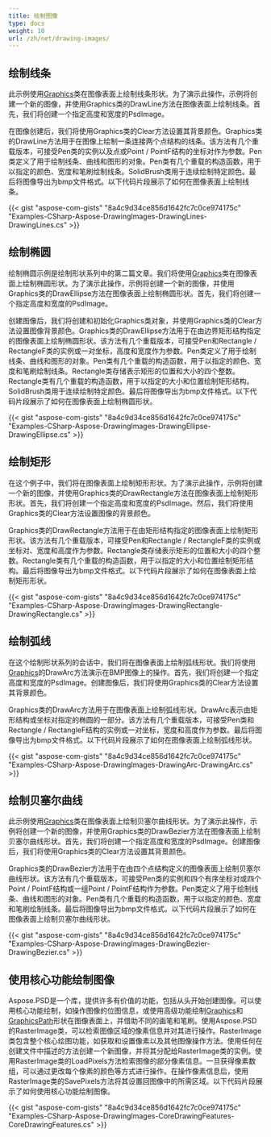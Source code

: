```yaml
---
title: 绘制图像
type: docs
weight: 10
url: /zh/net/drawing-images/
---
```


## **绘制线条**
此示例使用[Graphics](https://reference.aspose.com/psd/net/aspose.psd/graphics)类在图像表面上绘制线条形状。为了演示此操作，示例将创建一个新的图像，并使用Graphics类的DrawLine方法在图像表面上绘制线条。首先，我们将创建一个指定高度和宽度的PsdImage。

在图像创建后，我们将使用Graphics类的Clear方法设置其背景颜色。Graphics类的DrawLine方法用于在图像上绘制一条连接两个点结构的线条。该方法有几个重载版本，可接受Pen类的实例以及点或Point / PointF结构的坐标对作为参数。Pen类定义了用于绘制线条、曲线和图形的对象。Pen类有几个重载的构造函数，用于以指定的颜色、宽度和笔刷绘制线条。SolidBrush类用于连续绘制特定颜色。最后将图像导出为bmp文件格式。以下代码片段展示了如何在图像表面上绘制线条。



{{< gist "aspose-com-gists" "8a4c9d34ce856d1642fc7c0ce974175c" "Examples-CSharp-Aspose-DrawingImages-DrawingLines-DrawingLines.cs" >}}
## **绘制椭圆**
绘制椭圆示例是绘制形状系列中的第二篇文章。我们将使用[Graphics](https://reference.aspose.com/psd/net/aspose.psd/graphics)类在图像表面上绘制椭圆形状。为了演示此操作，示例将创建一个新的图像，并使用Graphics类的DrawEllipse方法在图像表面上绘制椭圆形状。首先，我们将创建一个指定高度和宽度的PsdImage。

创建图像后，我们将创建和初始化Graphics类对象，并使用Graphics类的Clear方法设置图像背景颜色。Graphics类的DrawEllipse方法用于在由边界矩形结构指定的图像表面上绘制椭圆形状。该方法有几个重载版本，可接受Pen和Rectangle / RectangleF类的实例或一对坐标，高度和宽度作为参数。Pen类定义了用于绘制线条、曲线和图形的对象。Pen类有几个重载的构造函数，用于以指定的颜色、宽度和笔刷绘制线条。Rectangle类存储表示矩形的位置和大小的四个整数。Rectangle类有几个重载的构造函数，用于以指定的大小和位置绘制矩形结构。SolidBrush类用于连续绘制特定颜色。最后将图像导出为bmp文件格式。以下代码片段展示了如何在图像表面上绘制椭圆形状。



{{< gist "aspose-com-gists" "8a4c9d34ce856d1642fc7c0ce974175c" "Examples-CSharp-Aspose-DrawingImages-DrawingEllipse-DrawingEllipse.cs" >}}
## **绘制矩形**
在这个例子中，我们将在图像表面上绘制矩形形状。为了演示此操作，示例将创建一个新的图像，并使用Graphics类的DrawRectangle方法在图像表面上绘制矩形形状。首先，我们将创建一个指定高度和宽度的PsdImage。然后，我们将使用Graphics类的Clear方法设置图像的背景颜色。

Graphics类的DrawRectangle方法用于在由矩形结构指定的图像表面上绘制矩形形状。该方法有几个重载版本，可接受Pen和Rectangle / RectangleF类的实例或坐标对、宽度和高度作为参数。Rectangle类存储表示矩形的位置和大小的四个整数。Rectangle类有几个重载的构造函数，用于以指定的大小和位置绘制矩形结构。最后将图像导出为bmp文件格式。以下代码片段展示了如何在图像表面上绘制矩形形状。



{{< gist "aspose-com-gists" "8a4c9d34ce856d1642fc7c0ce974175c" "Examples-CSharp-Aspose-DrawingImages-DrawingRectangle-DrawingRectangle.cs" >}}
## **绘制弧线**
在这个绘制形状系列的会话中，我们将在图像表面上绘制弧线形状。我们将使用[Graphics](https://reference.aspose.com/psd/net/aspose.psd/graphics)的DrawArc方法演示在BMP图像上的操作。首先，我们将创建一个指定高度和宽度的PsdImage。创建图像后，我们将使用Graphics类的Clear方法设置其背景颜色。

Graphics类的DrawArc方法用于在图像表面上绘制弧线形状。DrawArc表示由矩形结构或坐标对指定的椭圆的一部分。该方法有几个重载版本，可接受Pen类和Rectangle / RectangleF结构的实例或一对坐标，宽度和高度作为参数。最后将图像导出为bmp文件格式。以下代码片段展示了如何在图像表面上绘制弧线形状。



{{< gist "aspose-com-gists" "8a4c9d34ce856d1642fc7c0ce974175c" "Examples-CSharp-Aspose-DrawingImages-DrawingArc-DrawingArc.cs" >}}
## **绘制贝塞尔曲线**
此示例使用[Graphics](https://reference.aspose.com/psd/net/aspose.psd/graphics)类在图像表面上绘制贝塞尔曲线形状。为了演示此操作，示例将创建一个新的图像，并使用Graphics类的DrawBezier方法在图像表面上绘制贝塞尔曲线形状。首先，我们将创建一个指定高度和宽度的PsdImage。创建图像后，我们将使用Graphics类的Clear方法设置其背景颜色。

Graphics类的DrawBezier方法用于在由四个点结构定义的图像表面上绘制贝塞尔曲线形状。该方法有几个重载版本，可接受Pen类的实例和四个有序坐标对或四个Point / PointF结构或一组Point / PointF结构作为参数。Pen类定义了用于绘制线条、曲线和图形的对象。Pen类有几个重载的构造函数，用于以指定的颜色、宽度和笔刷绘制线条。最后将图像导出为bmp文件格式。以下代码片段展示了如何在图像表面上绘制贝塞尔曲线形状。



{{< gist "aspose-com-gists" "8a4c9d34ce856d1642fc7c0ce974175c" "Examples-CSharp-Aspose-DrawingImages-DrawingBezier-DrawingBezier.cs" >}}
## **使用核心功能绘制图像**
Aspose.PSD是一个库，提供许多有价值的功能，包括从头开始创建图像。可以使用核心功能绘制，如操作图像的位图信息，或使用高级功能绘制[Graphics](https://reference.aspose.com/psd/net/aspose.psd/graphics)和[GraphicsPath](https://reference.aspose.com/psd/net/aspose.psd/graphicspath)形状在图像表面上，并借助不同的画笔和笔刷。使用Aspose.PSD的RasterImage类，可以检索图像区域的像素信息并对其进行操作。RasterImage类包含整个核心绘图功能，如获取和设置像素以及其他图像操作方法。使用任何在创建文件中描述的方法创建一个新图像，并将其分配给RasterImage类的实例。使用RasterImage类的LoadPixels方法检索图像的部分像素信息。一旦获得像素数组，可以通过更改每个像素的颜色等方式进行操作。在操作像素信息后，使用RasterImage类的SavePixels方法将其设置回图像中的所需区域。以下代码片段展示了如何使用核心功能绘制图像。



{{< gist "aspose-com-gists" "8a4c9d34ce856d1642fc7c0ce974175c" "Examples-CSharp-Aspose-DrawingImages-CoreDrawingFeatures-CoreDrawingFeatures.cs" >}}

